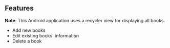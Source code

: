 ## Features
**Note**: This Android application uses a recycler view for displaying all books.
* Add new books
* Edit existing books' information
* Delete a book
